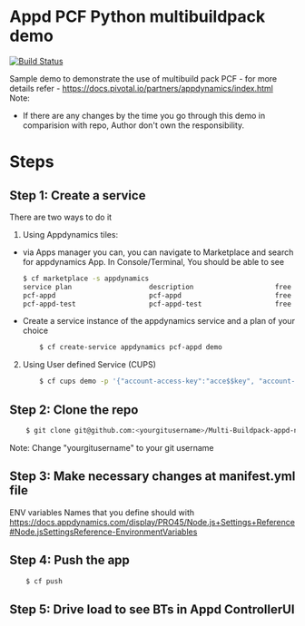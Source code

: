 # Appd PCF Python multibuildpack demo

[![Build Status](https://travis-ci.org/joemccann/dillinger.svg?branch=master)](https://travis-ci.org/joemccann/dillinger)

Sample demo to demonstrate the use of multibuild pack PCF - for more details refer - https://docs.pivotal.io/partners/appdynamics/index.html
Note:
  - If there are any changes by the time you go through this demo in comparision with repo, Author don't own the responsibility.
  
# Steps

## Step 1: Create a service
There are two ways to do it
1. Using Appdynamics tiles:
 - via Apps manager you can, you can navigate to Marketplace and search for appdynamics App. In Console/Terminal, You should be able to see
    ```sh
    $ cf marketplace -s appdynamics
    service plan                   description                    free or paid
    pcf-appd                       pcf-appd                       free
    pcf-appd-test                  pcf-appd-test                  free
    ```
- Create a service instance of the appdynamics service and a plan of your choice
    ```sh
        $ cf create-service appdynamics pcf-appd demo
    ```

2. Using User defined Service (CUPS)
    ```sh
        $ cf cups demo -p '{"account-access-key":"acce$$key", "account-name":"customer1", "host-name":"dem    o.appdynamics.com", "port":"8090", "ssl-enabled":false}' 
    ```
## Step 2: Clone the repo
```sh
    $ git clone git@github.com:<yourgitusername>/Multi-Buildpack-appd-nodejs-sample.git && cd Multi-Buildpack-appd-nodejs-sample
```
Note: Change "yourgitusername" to your git username

## Step 3: Make necessary changes at manifest.yml file
ENV variables Names that you define should with https://docs.appdynamics.com/display/PRO45/Node.js+Settings+Reference#Node.jsSettingsReference-EnvironmentVariables

## Step 4: Push the app
```sh
    $ cf push
```

## Step 5: Drive load to see BTs in Appd ControllerUI

